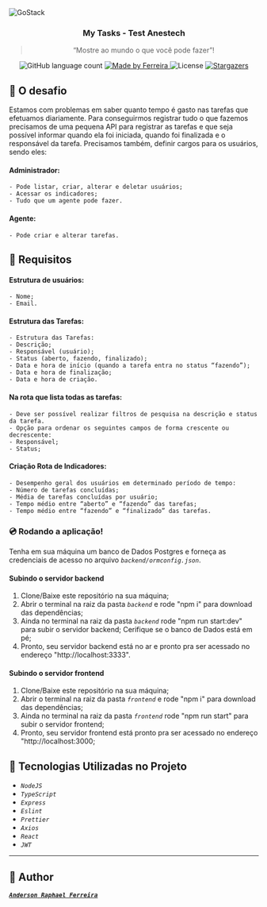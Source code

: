 <img alt="GoStack" src="https://d57439wlqx3vo.cloudfront.net/iblock/2af/2af8e1dd6ec3c55ed7829de81e3cf187/c433a6dc7c21d90eeeddc632b489428c.png" />

<h3 align="center">
  My Tasks - Test Anestech
</h3>

<blockquote align="center">“Mostre ao mundo o que você pode fazer”!</blockquote>

<p align="center">
  <img alt="GitHub language count" src="https://img.shields.io/github/languages/count/ferreirase/Anestech?color=%2304D361">

  <a href="https://www.linkedin.com/in/anderson-raphael-ferreira">
    <img alt="Made by Ferreira" src="https://img.shields.io/badge/made%20by-Ferreira-%2304D361">
  </a>

  <img alt="License" src="https://img.shields.io/badge/license-MIT-%2304D361">

  <a href="https://github.com/ferreirase/Anestech/stargazers">
    <img alt="Stargazers" src="https://img.shields.io/github/stars/ferreirase/Get-Recipes?style=social">
  </a>
</p>

## :rocket: O desafio

Estamos com problemas em saber quanto tempo é gasto nas tarefas que efetuamos diariamente. Para conseguirmos registrar tudo o que fazemos precisamos de uma pequena API para registrar as tarefas e que seja possível informar quando ela foi iniciada, quando foi finalizada e o responsável da tarefa. Precisamos também, definir cargos para os usuários, sendo eles:

#### Administrador: 
```
- Pode listar, criar, alterar e deletar usuários; 
- Acessar os indicadores; 
- Tudo que um agente pode fazer. 
```

#### Agente: 
```
- Pode criar e alterar tarefas.
```

## :rocket: Requisitos

#### Estrutura de usuários:
```
- Nome;
- Email.
```

#### Estrutura das Tarefas:
```
- Estrutura das Tarefas:
- Descrição;
- Responsável (usuário);
- Status (aberto, fazendo, finalizado);
- Data e hora de início (quando a tarefa entra no status “fazendo”);
- Data e hora de finalização;
- Data e hora de criação.
```

#### Na rota que lista todas as tarefas:
```
- Deve ser possível realizar filtros de pesquisa na descrição e status da tarefa.
- Opção para ordenar os seguintes campos de forma crescente ou decrescente:
- Responsável;
- Status;
```

#### Criação Rota de Indicadores:
```
- Desempenho geral dos usuários em determinado período de tempo:
- Número de tarefas concluídas;
- Média de tarefas concluídas por usuário;
- Tempo médio entre “aberto” e “fazendo” das tarefas;
- Tempo médio entre “fazendo” e “finalizado” das tarefas.
```

### :cd: Rodando a aplicação!

Tenha em sua máquina um banco de Dados Postgres e forneça as credenciais de acesso no arquivo *``` backend/ormconfig.json ```*.
 
#### Subindo o servidor backend
  1. Clone/Baixe este repositório na sua máquina;
  2. Abrir o terminal na raiz da pasta *``` backend ```* e rode "npm i" para download das dependências;
  3. Ainda no terminal na raiz da pasta *``` backend ```* rode "npm run start:dev" para subir o servidor backend; Cerifique se o banco de Dados está em pé;
  4. Pronto, seu servidor backend está no ar e pronto pra ser acessado no endereço "http://localhost:3333". 
  
  #### Subindo o servidor frontend
  1. Clone/Baixe este repositório na sua máquina;
  2. Abrir o terminal na raiz da pasta *``` frontend ```* e rode "npm i" para download das dependências;
  3. Ainda no terminal na raiz da pasta *``` frontend ```* rode "npm run start" para subir o servidor frontend; 
  4. Pronto, seu servidor frontend está pronto pra ser acessado no endereço "http://localhost:3000;

## :memo: Tecnologias Utilizadas no Projeto

- *``` NodeJS ```*
- *``` TypeScript ```*
- *``` Express ```*
- *``` Eslint ```*
- *``` Prettier ```*
- *``` Axios ```*
- *``` React ```*
- *``` JWT ```*

---

## :man: Author
[**_```Anderson Raphael Ferreira```_**](https://www.linkedin.com/in/anderson-raphael-ferreira/)
